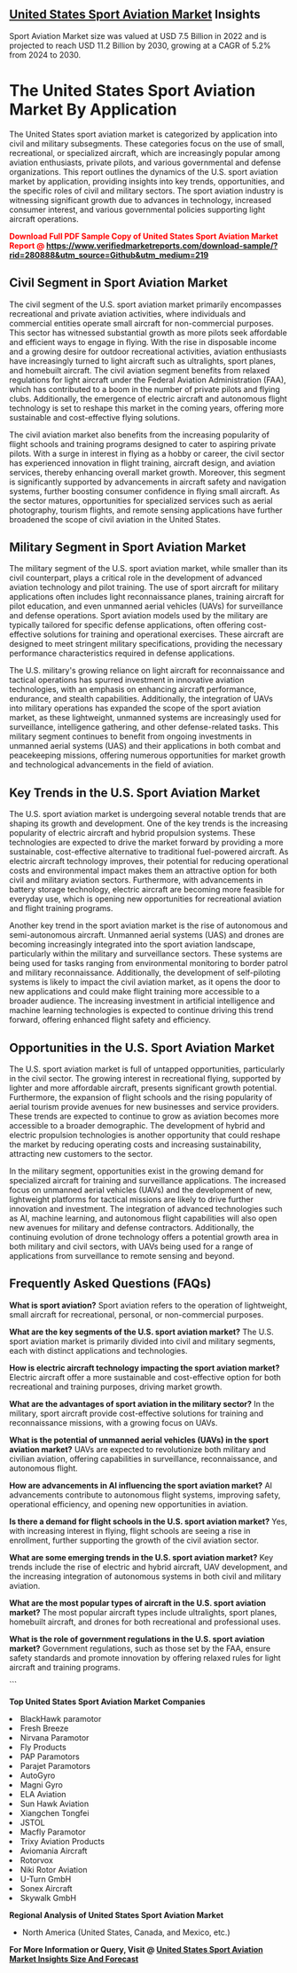 <h2><a href="https://www.verifiedmarketreports.com/download-sample/?rid=280888&amp;utm_source=Github&amp;utm_medium=219" target="_blank">United States Sport Aviation Market</a> Insights</h2><p>Sport Aviation Market size was valued at USD 7.5 Billion in 2022 and is projected to reach USD 11.2 Billion by 2030, growing at a CAGR of 5.2% from 2024 to 2030.</p><p> <h1>The United States Sport Aviation Market By Application</h1> <p>The United States sport aviation market is categorized by application into civil and military subsegments. These categories focus on the use of small, recreational, or specialized aircraft, which are increasingly popular among aviation enthusiasts, private pilots, and various governmental and defense organizations. This report outlines the dynamics of the U.S. sport aviation market by application, providing insights into key trends, opportunities, and the specific roles of civil and military sectors. The sport aviation industry is witnessing significant growth due to advances in technology, increased consumer interest, and various governmental policies supporting light aircraft operations.</p> <p><strong><p><span class=""><span style="color: #ff0000;"><strong>Download Full PDF Sample Copy of United States Sport Aviation Market Report</strong> @ </span><a href="https://www.verifiedmarketreports.com/download-sample/?rid=280888&amp;utm_source=Github&amp;utm_medium=219" target="_blank">https://www.verifiedmarketreports.com/download-sample/?rid=280888&amp;utm_source=Github&amp;utm_medium=219</a></span></p></strong></p> <h2>Civil Segment in Sport Aviation Market</h2> <p>The civil segment of the U.S. sport aviation market primarily encompasses recreational and private aviation activities, where individuals and commercial entities operate small aircraft for non-commercial purposes. This sector has witnessed substantial growth as more pilots seek affordable and efficient ways to engage in flying. With the rise in disposable income and a growing desire for outdoor recreational activities, aviation enthusiasts have increasingly turned to light aircraft such as ultralights, sport planes, and homebuilt aircraft. The civil aviation segment benefits from relaxed regulations for light aircraft under the Federal Aviation Administration (FAA), which has contributed to a boom in the number of private pilots and flying clubs. Additionally, the emergence of electric aircraft and autonomous flight technology is set to reshape this market in the coming years, offering more sustainable and cost-effective flying solutions.</p> <p>The civil aviation market also benefits from the increasing popularity of flight schools and training programs designed to cater to aspiring private pilots. With a surge in interest in flying as a hobby or career, the civil sector has experienced innovation in flight training, aircraft design, and aviation services, thereby enhancing overall market growth. Moreover, this segment is significantly supported by advancements in aircraft safety and navigation systems, further boosting consumer confidence in flying small aircraft. As the sector matures, opportunities for specialized services such as aerial photography, tourism flights, and remote sensing applications have further broadened the scope of civil aviation in the United States.</p> <h2>Military Segment in Sport Aviation Market</h2> <p>The military segment of the U.S. sport aviation market, while smaller than its civil counterpart, plays a critical role in the development of advanced aviation technology and pilot training. The use of sport aircraft for military applications often includes light reconnaissance planes, training aircraft for pilot education, and even unmanned aerial vehicles (UAVs) for surveillance and defense operations. Sport aviation models used by the military are typically tailored for specific defense applications, often offering cost-effective solutions for training and operational exercises. These aircraft are designed to meet stringent military specifications, providing the necessary performance characteristics required in defense applications.</p> <p>The U.S. military's growing reliance on light aircraft for reconnaissance and tactical operations has spurred investment in innovative aviation technologies, with an emphasis on enhancing aircraft performance, endurance, and stealth capabilities. Additionally, the integration of UAVs into military operations has expanded the scope of the sport aviation market, as these lightweight, unmanned systems are increasingly used for surveillance, intelligence gathering, and other defense-related tasks. This military segment continues to benefit from ongoing investments in unmanned aerial systems (UAS) and their applications in both combat and peacekeeping missions, offering numerous opportunities for market growth and technological advancements in the field of aviation.</p> <h2>Key Trends in the U.S. Sport Aviation Market</h2> <p>The U.S. sport aviation market is undergoing several notable trends that are shaping its growth and development. One of the key trends is the increasing popularity of electric aircraft and hybrid propulsion systems. These technologies are expected to drive the market forward by providing a more sustainable, cost-effective alternative to traditional fuel-powered aircraft. As electric aircraft technology improves, their potential for reducing operational costs and environmental impact makes them an attractive option for both civil and military aviation sectors. Furthermore, with advancements in battery storage technology, electric aircraft are becoming more feasible for everyday use, which is opening new opportunities for recreational aviation and flight training programs.</p> <p>Another key trend in the sport aviation market is the rise of autonomous and semi-autonomous aircraft. Unmanned aerial systems (UAS) and drones are becoming increasingly integrated into the sport aviation landscape, particularly within the military and surveillance sectors. These systems are being used for tasks ranging from environmental monitoring to border patrol and military reconnaissance. Additionally, the development of self-piloting systems is likely to impact the civil aviation market, as it opens the door to new applications and could make flight training more accessible to a broader audience. The increasing investment in artificial intelligence and machine learning technologies is expected to continue driving this trend forward, offering enhanced flight safety and efficiency.</p> <h2>Opportunities in the U.S. Sport Aviation Market</h2> <p>The U.S. sport aviation market is full of untapped opportunities, particularly in the civil sector. The growing interest in recreational flying, supported by lighter and more affordable aircraft, presents significant growth potential. Furthermore, the expansion of flight schools and the rising popularity of aerial tourism provide avenues for new businesses and service providers. These trends are expected to continue to grow as aviation becomes more accessible to a broader demographic. The development of hybrid and electric propulsion technologies is another opportunity that could reshape the market by reducing operating costs and increasing sustainability, attracting new customers to the sector.</p> <p>In the military segment, opportunities exist in the growing demand for specialized aircraft for training and surveillance applications. The increased focus on unmanned aerial vehicles (UAVs) and the development of new, lightweight platforms for tactical missions are likely to drive further innovation and investment. The integration of advanced technologies such as AI, machine learning, and autonomous flight capabilities will also open new avenues for military and defense contractors. Additionally, the continuing evolution of drone technology offers a potential growth area in both military and civil sectors, with UAVs being used for a range of applications from surveillance to remote sensing and beyond.</p> <h2>Frequently Asked Questions (FAQs)</h2> <p><strong>What is sport aviation?</strong> Sport aviation refers to the operation of lightweight, small aircraft for recreational, personal, or non-commercial purposes.</p> <p><strong>What are the key segments of the U.S. sport aviation market?</strong> The U.S. sport aviation market is primarily divided into civil and military segments, each with distinct applications and technologies.</p> <p><strong>How is electric aircraft technology impacting the sport aviation market?</strong> Electric aircraft offer a more sustainable and cost-effective option for both recreational and training purposes, driving market growth.</p> <p><strong>What are the advantages of sport aviation in the military sector?</strong> In the military, sport aircraft provide cost-effective solutions for training and reconnaissance missions, with a growing focus on UAVs.</p> <p><strong>What is the potential of unmanned aerial vehicles (UAVs) in the sport aviation market?</strong> UAVs are expected to revolutionize both military and civilian aviation, offering capabilities in surveillance, reconnaissance, and autonomous flight.</p> <p><strong>How are advancements in AI influencing the sport aviation market?</strong> AI advancements contribute to autonomous flight systems, improving safety, operational efficiency, and opening new opportunities in aviation.</p> <p><strong>Is there a demand for flight schools in the U.S. sport aviation market?</strong> Yes, with increasing interest in flying, flight schools are seeing a rise in enrollment, further supporting the growth of the civil aviation sector.</p> <p><strong>What are some emerging trends in the U.S. sport aviation market?</strong> Key trends include the rise of electric and hybrid aircraft, UAV development, and the increasing integration of autonomous systems in both civil and military aviation.</p> <p><strong>What are the most popular types of aircraft in the U.S. sport aviation market?</strong> The most popular aircraft types include ultralights, sport planes, homebuilt aircraft, and drones for both recreational and professional uses.</p> <p><strong>What is the role of government regulations in the U.S. sport aviation market?</strong> Government regulations, such as those set by the FAA, ensure safety standards and promote innovation by offering relaxed rules for light aircraft and training programs.</p> ```</p><p><strong>Top United States Sport Aviation Market Companies</strong></p><div data-test-id=""><p><li>BlackHawk paramotor</li><li> Fresh Breeze</li><li> Nirvana Paramotor</li><li> Fly Products</li><li> PAP Paramotors</li><li> Parajet Paramotors</li><li> AutoGyro</li><li> Magni Gyro</li><li> ELA Aviation</li><li> Sun Hawk Aviation</li><li> Xiangchen Tongfei</li><li> JSTOL</li><li> Macfly Paramotor</li><li> Trixy Aviation Products</li><li> Aviomania Aircraft</li><li> Rotorvox</li><li> Niki Rotor Aviation</li><li> U-Turn GmbH</li><li> Sonex Aircraft</li><li> Skywalk GmbH</li></p><div><strong>Regional Analysis of&nbsp;United States Sport Aviation Market</strong></div><ul><li dir="ltr"><p dir="ltr">North America&nbsp;(United States, Canada, and Mexico, etc.)</p></li></ul><p><strong>For More Information or Query, Visit @&nbsp;</strong><strong><a href="https://www.verifiedmarketreports.com/product/sport-aviation-market/?utm_source=Github&amp;utm_medium=219" target="_blank">United States Sport Aviation Market Insights Size And Forecast</a></strong></p></div>
